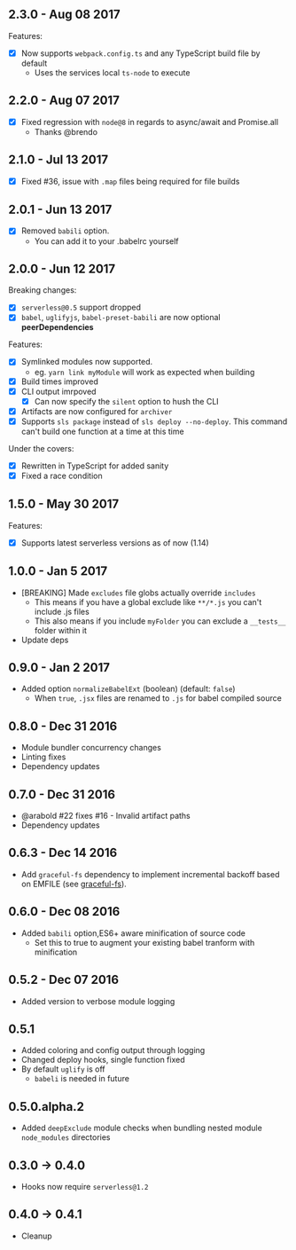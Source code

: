 
## 2.3.0 - Aug 08 2017
Features:
- [x] Now supports `webpack.config.ts` and any TypeScript build file by default
  - Uses the services local `ts-node` to execute

## 2.2.0 - Aug 07 2017
- [x] Fixed regression with `node@8` in regards to async/await and Promise.all
  - Thanks @brendo

## 2.1.0 - Jul 13 2017

- [x] Fixed #36, issue with `.map` files being required for file builds

## 2.0.1 - Jun 13 2017

- [x] Removed `babili` option.
  - You can add it to your .babelrc yourself

## 2.0.0 - Jun 12 2017

Breaking changes:
- [x] `serverless@0.5` support dropped
- [x] `babel`, `uglifyjs`, `babel-preset-babili` are now optional **peerDependencies**

Features:
- [x] Symlinked modules now supported. 
  - eg. `yarn link myModule` will work as expected when building
- [x] Build times improved
- [x] CLI output imrpoved
  - [x] Can now specify the `silent` option to hush the CLI
- [x] Artifacts are now configured for `archiver` 
- [x] Supports `sls package` instead of `sls deploy --no-deploy`. This command can't build one function at a time at this time

Under the covers:
- [x] Rewritten in TypeScript for added sanity
- [x] Fixed a race condition

## 1.5.0 - May 30 2017
Features:
- [x] Supports latest serverless versions as of now (1.14)


## 1.0.0 - Jan 5 2017
- [BREAKING] Made `excludes` file globs actually override `includes`
  - This means if you have a global exclude like `**/*.js` you can't include .js files
  - This also means if you include `myFolder` you can exclude a `__tests__` folder within it
- Update deps

## 0.9.0 - Jan 2 2017
- Added option `normalizeBabelExt` (boolean) (default: `false`)
  - When `true`, `.jsx` files are renamed to `.js` for babel compiled source 

## 0.8.0 - Dec 31 2016
- Module bundler concurrency changes
- Linting fixes
- Dependency updates

## 0.7.0 - Dec 31 2016
- @arabold #22 fixes #16 - Invalid artifact paths
- Dependency updates

## 0.6.3 - Dec 14 2016
- Add `graceful-fs` dependency to implement incremental backoff
based on EMFILE (see [graceful-fs](https://github.com/isaacs/node-graceful-fs)).

## 0.6.0 - Dec 08 2016
- Added `babili` option,ES6+ aware minification of source code
  - Set this to true to augment your existing babel tranform with minification

## 0.5.2 - Dec 07 2016
- Added version to verbose module logging

## 0.5.1
- Added coloring and config output through logging
- Changed deploy hooks, single function fixed
- By default `uglify` is off
  - `babeli` is needed in future

## 0.5.0.alpha.2
- Added `deepExclude` module checks when bundling nested module `node_modules` directories
## 0.3.0 -> 0.4.0
- Hooks now require `serverless@1.2`
## 0.4.0 -> 0.4.1
- Cleanup

